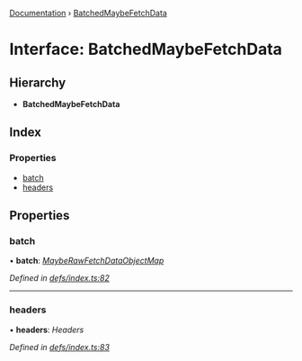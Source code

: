 [Documentation](../README.md) › [BatchedMaybeFetchData](batchedmaybefetchdata.md)

# Interface: BatchedMaybeFetchData

## Hierarchy

* **BatchedMaybeFetchData**

## Index

### Properties

* [batch](batchedmaybefetchdata.md#batch)
* [headers](batchedmaybefetchdata.md#headers)

## Properties

###  batch

• **batch**: *[MaybeRawFetchDataObjectMap](mayberawfetchdataobjectmap.md)*

*Defined in [defs/index.ts:82](https://github.com/badbatch/graphql-box/blob/35d1f39/packages/fetch-manager/src/defs/index.ts#L82)*

___

###  headers

• **headers**: *Headers*

*Defined in [defs/index.ts:83](https://github.com/badbatch/graphql-box/blob/35d1f39/packages/fetch-manager/src/defs/index.ts#L83)*
